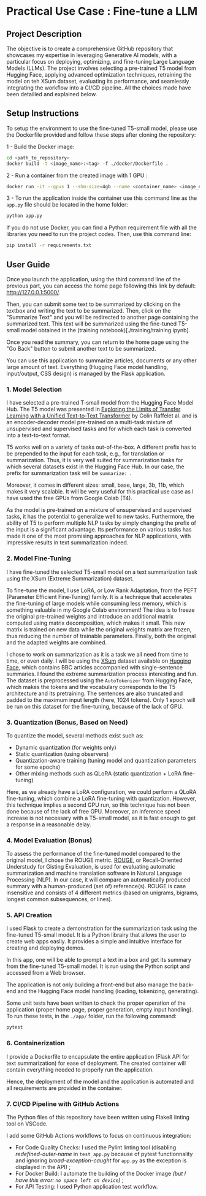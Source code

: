 # Practical Use Case : Fine-tune a LLM

## Project Description

The objective is to create a comprehensive GitHub repository that showcases my expertise in leveraging Generative AI models, with a particular focus on deploying, optimizing, and fine-tuning Large Language Models (LLMs).
The project involves selecting a pre-trained T5 model from Hugging Face, applying advanced optimization techniques, retraining the model on teh XSum dataset, evaluating its performance, and seamlessly integrating the workflow into a CI/CD pipeline. All the choices made have been detailled and explained below.

## Setup Instructions

To setup the environment to use the fine-tuned T5-small model, please use the Dockerfile provided and follow these steps after cloning the repository:

1 - Build the Docker image:
```bash
cd <path_to_repository>
docker build -t <image_name>:<tag> -f ./docker/Dockerfile .
```

2 - Run a container from the created image with 1 GPU :
```bash
docker run -it --gpus 1 --shm-size=4gb --name <container_name> <image_name>:<tag>
```

3 - To run the application inside the container use this command line as the `app.py` file should be located in the home folder:
```bash
python app.py
```

If you do not use Docker, you can find a Python requirement file with all the libraries you need to run the project codes. Then, use this command line:
```bash
pip install -r requirements.txt
```

## User Guide

Once you launch the application, using the third command line of the previous part, you can access the home page following this link by default: http://127.0.0.1:5000/.

Then, you can submit some text to be summarized by clicking on the textbox and writing the text to be summarized. Then, click on the "Summarize Text" and you will be redirected to another page containing the summarized text. This text will be summarized using the fine-tuned T5-small model obtained in the (training notebook)[./training/training.ipynb].

Once you read the summary, you can return to the home page using the "Go Back" button to submit another text to be summarized.

You can use this application to summarize articles, documents or any other large amount of text. Everything (Hugging Face model handling, input/output, CSS design) is managed by the Flask application.

### 1. Model Selection

I have selected a pre-trained T-small model from the Hugging Face Model Hub. The T5 model was presented in [Exploring the Limits of Transfer Learning with a Unified Text-to-Text Transformer](https://arxiv.org/pdf/1910.10683.pdf) by Colin Raffelet al. and is an encoder-decoder model pre-trained on a multi-task mixture of unsupervised and supervised tasks and for which each task is converted into a text-to-text format.

T5 works well on a variety of tasks out-of-the-box. A different prefix has to be prepended to the input for each task, e.g., for translation or summarization. Thus, it is very well suited for summarization tasks for which several datasets exist in the Hugging Face Hub. In our case, the prefix for summarization task will be `summarize: `.

Moreover, it comes in different sizes: small, base, large, 3b, 11b, which makes it very scalable. It will be very useful for this practical use case as I have used the free GPUs from Google Colab (T4).

As the model is pre-trained on a mixture of unsupervised and supervised tasks, it has the potential to generalize well to new tasks. Furthermore, the ability of T5 to perform multiple NLP tasks by simply changing the prefix of the input is a significant advantage. Its performance on various tasks has made it one of the most promising approaches for NLP applications, with impressive results in text summarization indeed.

### 2. Model Fine-Tuning

I have fine-tuned the selected T5-small model on a text summarization task using the XSum (Extreme Summarization) dataset.

To fine-tune the model, I use LoRA, or Low Rank Adaptation, from the PEFT (Parameter Efficient Fine-Tuning) family. It is a technique that accelerates the fine-tuning of large models while consuming less memory, which is something valuable in my Google Colab environment! The idea is to freeze the original pre-trained weights and introduce an additional matrix computed using matrix decomposition, which makes it small. This new matrix is trained on new data while the original weights matrix are frozen, thus reducing the number of trainable parameters. Finally, both the original and the adapted weights are combined.

I chose to work on summarization as it is a task we all need from time to time, or even daily. I will be using the [XSum](https://arxiv.org/pdf/1808.08745) dataset available on [Hugging Face](https://huggingface.co/datasets/EdinburghNLP/xsum), which contains BBC articles accompanied with single-sentence summaries. I found the extreme summarization process interesting and fun. The dataset is preprocessed using the `AutoTokenizer` from Hugging Face, which makes the tokens and the vocabulary corresponds to the T5 architecture and its pretraining. The sentences are also truncated and padded to the maximum input length (here, 1024 tokens). Only 1 epoch will be run on this dataset for the fine-tuning, because of the lack of GPU. 

### 3. Quantization (Bonus, Based on Need)

To quantize the model, several methods exist such as:

* Dynamic quantization (for weights only)
* Static quantization (using observers)
* Quantization-aware training (tuning model and quantization parameters for some epochs)
* Other mixing methods such as QLoRA (static quantization + LoRA fine-tuning)

Here, as we already have a LoRA configuration, we could perform a QLoRA fine-tuning, which combine a LoRA fine-tuning with quantization. However, this technique implies a second GPU run, so this technique has not been done because of the lack of free GPU. Moreover, an inference speed increase is not necessary with a T5-small model, as it is fast enough to get a response in a reasonable delay.

### 4. Model Evaluation (Bonus)

To assess the performance of the fine-tuned model compared to the original model, I chose the ROUGE metric. [ROUGE](https://huggingface.co/spaces/evaluate-metric/rouge), or Recall-Oriented Understudy for Gisting Evaluation, is used for evaluating automatic summarization and machine translation software in Natural Language Processing (NLP). In our case, it will compare an automatically produced summary with a human-produced (set of) reference(s). ROUGE is case insensitive and consists of 4 different metrics (based on unigrams, bigrams, longest common subsequences, or lines).

### 5. API Creation

I used Flask to create a demonstration for the summarization task using the fine-tuned T5-small model. It is a Python librairy that allows the user to create web apps easily. It provides a simple and intuitive interface for creating and deploying demos.

In this app, one will be able to prompt a text in a box and get its summary from the fine-tuned T5-small model. It is run using the Python script and accessed from a Web browser.

The application is not only building a front-end but also manage the back-end and the Hugging Face model handling (loading, tokenizing, generating).

Some unit tests have been written to check the proper operation of the application (proper home page, proper generation, empty input handling). To run these tests, in the `./app/` folder, run the following command:
```bash
pytest
```

### 6. Containerization

I provide a Dockerfile to encapsulate the entire application (Flask API for text summarization) for ease of deployment. The created container will contain everything needed to properly run the application.

Hence, the deployment of the model and the application is automated and all requirements are provided in the container.

### 7. CI/CD Pipeline with GitHub Actions

The Python files of this repository have been written using Flake8 linting tool on VSCode.

I add some GitHub Actions workflows to focus on continuous integration:

* For Code Quality Checks: I used the Pylint linting tool (disabling *redefined-outer-name* in `test_app.py` because of pytest functionnality and ignoring *broad-exception-caught* for `app.py` as the exception is displayed in the API) ;
* For Docker Build: I automate the building of the Docker image *(but I have this error: `no space left on device`)* ;
* For API Testing: I used Python application test workflow.
